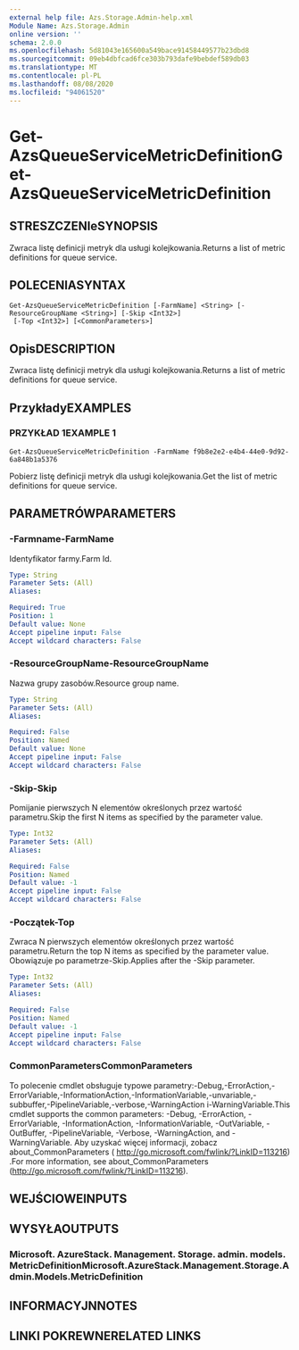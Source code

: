 ```yaml
---
external help file: Azs.Storage.Admin-help.xml
Module Name: Azs.Storage.Admin
online version: ''
schema: 2.0.0
ms.openlocfilehash: 5d81043e165600a549bace91458449577b23dbd8
ms.sourcegitcommit: 09eb4dbfcad6fce303b793dafe9bebdef589db03
ms.translationtype: MT
ms.contentlocale: pl-PL
ms.lasthandoff: 08/08/2020
ms.locfileid: "94061520"
---
```

# <span data-ttu-id="603fe-101">Get-AzsQueueServiceMetricDefinition</span><span class="sxs-lookup"><span data-stu-id="603fe-101">Get-AzsQueueServiceMetricDefinition</span></span>

## <span data-ttu-id="603fe-102">STRESZCZENIe</span><span class="sxs-lookup"><span data-stu-id="603fe-102">SYNOPSIS</span></span>
<span data-ttu-id="603fe-103">Zwraca listę definicji metryk dla usługi kolejkowania.</span><span class="sxs-lookup"><span data-stu-id="603fe-103">Returns a list of metric definitions for queue service.</span></span>

## <span data-ttu-id="603fe-104">POLECENIA</span><span class="sxs-lookup"><span data-stu-id="603fe-104">SYNTAX</span></span>

```
Get-AzsQueueServiceMetricDefinition [-FarmName] <String> [-ResourceGroupName <String>] [-Skip <Int32>]
 [-Top <Int32>] [<CommonParameters>]
```

## <span data-ttu-id="603fe-105">Opis</span><span class="sxs-lookup"><span data-stu-id="603fe-105">DESCRIPTION</span></span>
<span data-ttu-id="603fe-106">Zwraca listę definicji metryk dla usługi kolejkowania.</span><span class="sxs-lookup"><span data-stu-id="603fe-106">Returns a list of metric definitions for queue service.</span></span>

## <span data-ttu-id="603fe-107">Przykłady</span><span class="sxs-lookup"><span data-stu-id="603fe-107">EXAMPLES</span></span>

### <span data-ttu-id="603fe-108">PRZYKŁAD 1</span><span class="sxs-lookup"><span data-stu-id="603fe-108">EXAMPLE 1</span></span>
```
Get-AzsQueueServiceMetricDefinition -FarmName f9b8e2e2-e4b4-44e0-9d92-6a848b1a5376
```

<span data-ttu-id="603fe-109">Pobierz listę definicji metryk dla usługi kolejkowania.</span><span class="sxs-lookup"><span data-stu-id="603fe-109">Get the list of metric definitions for queue service.</span></span>

## <span data-ttu-id="603fe-110">PARAMETRÓW</span><span class="sxs-lookup"><span data-stu-id="603fe-110">PARAMETERS</span></span>

### <span data-ttu-id="603fe-111">-Farmname</span><span class="sxs-lookup"><span data-stu-id="603fe-111">-FarmName</span></span>
<span data-ttu-id="603fe-112">Identyfikator farmy.</span><span class="sxs-lookup"><span data-stu-id="603fe-112">Farm Id.</span></span>

```yaml
Type: String
Parameter Sets: (All)
Aliases:

Required: True
Position: 1
Default value: None
Accept pipeline input: False
Accept wildcard characters: False
```

### <span data-ttu-id="603fe-113">-ResourceGroupName</span><span class="sxs-lookup"><span data-stu-id="603fe-113">-ResourceGroupName</span></span>
<span data-ttu-id="603fe-114">Nazwa grupy zasobów.</span><span class="sxs-lookup"><span data-stu-id="603fe-114">Resource group name.</span></span>

```yaml
Type: String
Parameter Sets: (All)
Aliases:

Required: False
Position: Named
Default value: None
Accept pipeline input: False
Accept wildcard characters: False
```

### <span data-ttu-id="603fe-115">-Skip</span><span class="sxs-lookup"><span data-stu-id="603fe-115">-Skip</span></span>
<span data-ttu-id="603fe-116">Pomijanie pierwszych N elementów określonych przez wartość parametru.</span><span class="sxs-lookup"><span data-stu-id="603fe-116">Skip the first N items as specified by the parameter value.</span></span>

```yaml
Type: Int32
Parameter Sets: (All)
Aliases:

Required: False
Position: Named
Default value: -1
Accept pipeline input: False
Accept wildcard characters: False
```

### <span data-ttu-id="603fe-117">-Początek</span><span class="sxs-lookup"><span data-stu-id="603fe-117">-Top</span></span>
<span data-ttu-id="603fe-118">Zwraca N pierwszych elementów określonych przez wartość parametru.</span><span class="sxs-lookup"><span data-stu-id="603fe-118">Return the top N items as specified by the parameter value.</span></span>
<span data-ttu-id="603fe-119">Obowiązuje po parametrze-Skip.</span><span class="sxs-lookup"><span data-stu-id="603fe-119">Applies after the -Skip parameter.</span></span>

```yaml
Type: Int32
Parameter Sets: (All)
Aliases:

Required: False
Position: Named
Default value: -1
Accept pipeline input: False
Accept wildcard characters: False
```

### <span data-ttu-id="603fe-120">CommonParameters</span><span class="sxs-lookup"><span data-stu-id="603fe-120">CommonParameters</span></span>
<span data-ttu-id="603fe-121">To polecenie cmdlet obsługuje typowe parametry:-Debug,-ErrorAction,-ErrorVariable,-InformationAction,-InformationVariable,-unvariable,-subbuffer,-PipelineVariable,-verbose,-WarningAction i-WarningVariable.</span><span class="sxs-lookup"><span data-stu-id="603fe-121">This cmdlet supports the common parameters: -Debug, -ErrorAction, -ErrorVariable, -InformationAction, -InformationVariable, -OutVariable, -OutBuffer, -PipelineVariable, -Verbose, -WarningAction, and -WarningVariable.</span></span> <span data-ttu-id="603fe-122">Aby uzyskać więcej informacji, zobacz about_CommonParameters ( http://go.microsoft.com/fwlink/?LinkID=113216) .</span><span class="sxs-lookup"><span data-stu-id="603fe-122">For more information, see about_CommonParameters (http://go.microsoft.com/fwlink/?LinkID=113216).</span></span>

## <span data-ttu-id="603fe-123">WEJŚCIOWE</span><span class="sxs-lookup"><span data-stu-id="603fe-123">INPUTS</span></span>

## <span data-ttu-id="603fe-124">WYSYŁA</span><span class="sxs-lookup"><span data-stu-id="603fe-124">OUTPUTS</span></span>

### <span data-ttu-id="603fe-125">Microsoft. AzureStack. Management. Storage. admin. models. MetricDefinition</span><span class="sxs-lookup"><span data-stu-id="603fe-125">Microsoft.AzureStack.Management.Storage.Admin.Models.MetricDefinition</span></span>

## <span data-ttu-id="603fe-126">INFORMACYJN</span><span class="sxs-lookup"><span data-stu-id="603fe-126">NOTES</span></span>

## <span data-ttu-id="603fe-127">LINKI POKREWNE</span><span class="sxs-lookup"><span data-stu-id="603fe-127">RELATED LINKS</span></span>

